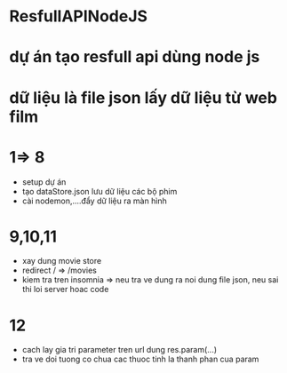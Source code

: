 # ResfullAPINodeJS

# dự án tạo resfull api dùng node js

# dữ liệu là file json lấy dữ liệu từ web film

# 1=> 8

- setup dự án
- tạo dataStore.json lưu dữ liệu các bộ phim
- cài nodemon,....đẩy dữ liệu ra màn hình

# 9,10,11

- xay dung movie store
- redirect / => /movies
- kiem tra tren insomnia => neu tra ve dung ra noi dung file json, neu sai thi loi server hoac code

# 12

- cach lay gia tri parameter tren url dung res.param(...)
- tra ve doi tuong co chua cac thuoc tinh la thanh phan cua param
